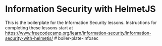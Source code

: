 # Information Security with HelmetJS

This is the boilerplate for the Information Security lessons. Instructions for completing these lessons start at https://www.freecodecamp.org/learn/information-security/information-security-with-helmetjs/
#   b o i l e r - p l a t e - i n f o s e c  
 